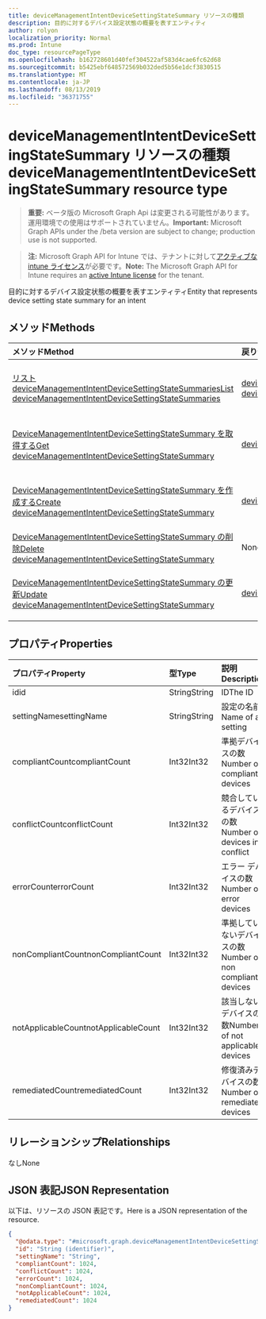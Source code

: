 ```yaml
---
title: deviceManagementIntentDeviceSettingStateSummary リソースの種類
description: 目的に対するデバイス設定状態の概要を表すエンティティ
author: rolyon
localization_priority: Normal
ms.prod: Intune
doc_type: resourcePageType
ms.openlocfilehash: b162728601d40fef304522af583d4cae6fc62d68
ms.sourcegitcommit: b5425ebf648572569b032ded5b56e1dcf3830515
ms.translationtype: MT
ms.contentlocale: ja-JP
ms.lasthandoff: 08/13/2019
ms.locfileid: "36371755"
---
```

# <a name="devicemanagementintentdevicesettingstatesummary-resource-type"></a><span data-ttu-id="c74c7-103">deviceManagementIntentDeviceSettingStateSummary リソースの種類</span><span class="sxs-lookup"><span data-stu-id="c74c7-103">deviceManagementIntentDeviceSettingStateSummary resource type</span></span>

> <span data-ttu-id="c74c7-104">**重要:** ベータ版の Microsoft Graph Api は変更される可能性があります。運用環境での使用はサポートされていません。</span><span class="sxs-lookup"><span data-stu-id="c74c7-104">**Important:** Microsoft Graph APIs under the /beta version are subject to change; production use is not supported.</span></span>

> <span data-ttu-id="c74c7-105">**注:** Microsoft Graph API for Intune では、テナントに対して[アクティブな intune ライセンス](https://go.microsoft.com/fwlink/?linkid=839381)が必要です。</span><span class="sxs-lookup"><span data-stu-id="c74c7-105">**Note:** The Microsoft Graph API for Intune requires an [active Intune license](https://go.microsoft.com/fwlink/?linkid=839381) for the tenant.</span></span>

<span data-ttu-id="c74c7-106">目的に対するデバイス設定状態の概要を表すエンティティ</span><span class="sxs-lookup"><span data-stu-id="c74c7-106">Entity that represents device setting state summary for an intent</span></span>

## <a name="methods"></a><span data-ttu-id="c74c7-107">メソッド</span><span class="sxs-lookup"><span data-stu-id="c74c7-107">Methods</span></span>
|<span data-ttu-id="c74c7-108">メソッド</span><span class="sxs-lookup"><span data-stu-id="c74c7-108">Method</span></span>|<span data-ttu-id="c74c7-109">戻り値の型</span><span class="sxs-lookup"><span data-stu-id="c74c7-109">Return Type</span></span>|<span data-ttu-id="c74c7-110">説明</span><span class="sxs-lookup"><span data-stu-id="c74c7-110">Description</span></span>|
|:---|:---|:---|
|[<span data-ttu-id="c74c7-111">リスト deviceManagementIntentDeviceSettingStateSummaries</span><span class="sxs-lookup"><span data-stu-id="c74c7-111">List deviceManagementIntentDeviceSettingStateSummaries</span></span>](../api/intune-deviceintent-devicemanagementintentdevicesettingstatesummary-list.md)|<span data-ttu-id="c74c7-112">[deviceManagementIntentDeviceSettingStateSummary](../resources/intune-deviceintent-devicemanagementintentdevicesettingstatesummary.md)コレクション</span><span class="sxs-lookup"><span data-stu-id="c74c7-112">[deviceManagementIntentDeviceSettingStateSummary](../resources/intune-deviceintent-devicemanagementintentdevicesettingstatesummary.md) collection</span></span>|<span data-ttu-id="c74c7-113">[DeviceManagementIntentDeviceSettingStateSummary](../resources/intune-deviceintent-devicemanagementintentdevicesettingstatesummary.md)オブジェクトのプロパティとリレーションシップをリストします。</span><span class="sxs-lookup"><span data-stu-id="c74c7-113">List properties and relationships of the [deviceManagementIntentDeviceSettingStateSummary](../resources/intune-deviceintent-devicemanagementintentdevicesettingstatesummary.md) objects.</span></span>|
|[<span data-ttu-id="c74c7-114">DeviceManagementIntentDeviceSettingStateSummary を取得する</span><span class="sxs-lookup"><span data-stu-id="c74c7-114">Get deviceManagementIntentDeviceSettingStateSummary</span></span>](../api/intune-deviceintent-devicemanagementintentdevicesettingstatesummary-get.md)|[<span data-ttu-id="c74c7-115">deviceManagementIntentDeviceSettingStateSummary</span><span class="sxs-lookup"><span data-stu-id="c74c7-115">deviceManagementIntentDeviceSettingStateSummary</span></span>](../resources/intune-deviceintent-devicemanagementintentdevicesettingstatesummary.md)|<span data-ttu-id="c74c7-116">[DeviceManagementIntentDeviceSettingStateSummary](../resources/intune-deviceintent-devicemanagementintentdevicesettingstatesummary.md)オブジェクトのプロパティとリレーションシップを読み取ります。</span><span class="sxs-lookup"><span data-stu-id="c74c7-116">Read properties and relationships of the [deviceManagementIntentDeviceSettingStateSummary](../resources/intune-deviceintent-devicemanagementintentdevicesettingstatesummary.md) object.</span></span>|
|[<span data-ttu-id="c74c7-117">DeviceManagementIntentDeviceSettingStateSummary を作成する</span><span class="sxs-lookup"><span data-stu-id="c74c7-117">Create deviceManagementIntentDeviceSettingStateSummary</span></span>](../api/intune-deviceintent-devicemanagementintentdevicesettingstatesummary-create.md)|[<span data-ttu-id="c74c7-118">deviceManagementIntentDeviceSettingStateSummary</span><span class="sxs-lookup"><span data-stu-id="c74c7-118">deviceManagementIntentDeviceSettingStateSummary</span></span>](../resources/intune-deviceintent-devicemanagementintentdevicesettingstatesummary.md)|<span data-ttu-id="c74c7-119">新しい[deviceManagementIntentDeviceSettingStateSummary](../resources/intune-deviceintent-devicemanagementintentdevicesettingstatesummary.md)オブジェクトを作成します。</span><span class="sxs-lookup"><span data-stu-id="c74c7-119">Create a new [deviceManagementIntentDeviceSettingStateSummary](../resources/intune-deviceintent-devicemanagementintentdevicesettingstatesummary.md) object.</span></span>|
|[<span data-ttu-id="c74c7-120">DeviceManagementIntentDeviceSettingStateSummary の削除</span><span class="sxs-lookup"><span data-stu-id="c74c7-120">Delete deviceManagementIntentDeviceSettingStateSummary</span></span>](../api/intune-deviceintent-devicemanagementintentdevicesettingstatesummary-delete.md)|<span data-ttu-id="c74c7-121">None</span><span class="sxs-lookup"><span data-stu-id="c74c7-121">None</span></span>|<span data-ttu-id="c74c7-122">[DeviceManagementIntentDeviceSettingStateSummary](../resources/intune-deviceintent-devicemanagementintentdevicesettingstatesummary.md)を削除します。</span><span class="sxs-lookup"><span data-stu-id="c74c7-122">Deletes a [deviceManagementIntentDeviceSettingStateSummary](../resources/intune-deviceintent-devicemanagementintentdevicesettingstatesummary.md).</span></span>|
|[<span data-ttu-id="c74c7-123">DeviceManagementIntentDeviceSettingStateSummary の更新</span><span class="sxs-lookup"><span data-stu-id="c74c7-123">Update deviceManagementIntentDeviceSettingStateSummary</span></span>](../api/intune-deviceintent-devicemanagementintentdevicesettingstatesummary-update.md)|[<span data-ttu-id="c74c7-124">deviceManagementIntentDeviceSettingStateSummary</span><span class="sxs-lookup"><span data-stu-id="c74c7-124">deviceManagementIntentDeviceSettingStateSummary</span></span>](../resources/intune-deviceintent-devicemanagementintentdevicesettingstatesummary.md)|<span data-ttu-id="c74c7-125">[DeviceManagementIntentDeviceSettingStateSummary](../resources/intune-deviceintent-devicemanagementintentdevicesettingstatesummary.md)オブジェクトのプロパティを更新します。</span><span class="sxs-lookup"><span data-stu-id="c74c7-125">Update the properties of a [deviceManagementIntentDeviceSettingStateSummary](../resources/intune-deviceintent-devicemanagementintentdevicesettingstatesummary.md) object.</span></span>|

## <a name="properties"></a><span data-ttu-id="c74c7-126">プロパティ</span><span class="sxs-lookup"><span data-stu-id="c74c7-126">Properties</span></span>
|<span data-ttu-id="c74c7-127">プロパティ</span><span class="sxs-lookup"><span data-stu-id="c74c7-127">Property</span></span>|<span data-ttu-id="c74c7-128">型</span><span class="sxs-lookup"><span data-stu-id="c74c7-128">Type</span></span>|<span data-ttu-id="c74c7-129">説明</span><span class="sxs-lookup"><span data-stu-id="c74c7-129">Description</span></span>|
|:---|:---|:---|
|<span data-ttu-id="c74c7-130">id</span><span class="sxs-lookup"><span data-stu-id="c74c7-130">id</span></span>|<span data-ttu-id="c74c7-131">String</span><span class="sxs-lookup"><span data-stu-id="c74c7-131">String</span></span>|<span data-ttu-id="c74c7-132">ID</span><span class="sxs-lookup"><span data-stu-id="c74c7-132">The ID</span></span>|
|<span data-ttu-id="c74c7-133">settingName</span><span class="sxs-lookup"><span data-stu-id="c74c7-133">settingName</span></span>|<span data-ttu-id="c74c7-134">String</span><span class="sxs-lookup"><span data-stu-id="c74c7-134">String</span></span>|<span data-ttu-id="c74c7-135">設定の名前</span><span class="sxs-lookup"><span data-stu-id="c74c7-135">Name of a setting</span></span>|
|<span data-ttu-id="c74c7-136">compliantCount</span><span class="sxs-lookup"><span data-stu-id="c74c7-136">compliantCount</span></span>|<span data-ttu-id="c74c7-137">Int32</span><span class="sxs-lookup"><span data-stu-id="c74c7-137">Int32</span></span>|<span data-ttu-id="c74c7-138">準拠デバイスの数</span><span class="sxs-lookup"><span data-stu-id="c74c7-138">Number of compliant devices</span></span>|
|<span data-ttu-id="c74c7-139">conflictCount</span><span class="sxs-lookup"><span data-stu-id="c74c7-139">conflictCount</span></span>|<span data-ttu-id="c74c7-140">Int32</span><span class="sxs-lookup"><span data-stu-id="c74c7-140">Int32</span></span>|<span data-ttu-id="c74c7-141">競合しているデバイスの数</span><span class="sxs-lookup"><span data-stu-id="c74c7-141">Number of devices in conflict</span></span>|
|<span data-ttu-id="c74c7-142">errorCount</span><span class="sxs-lookup"><span data-stu-id="c74c7-142">errorCount</span></span>|<span data-ttu-id="c74c7-143">Int32</span><span class="sxs-lookup"><span data-stu-id="c74c7-143">Int32</span></span>|<span data-ttu-id="c74c7-144">エラー デバイスの数</span><span class="sxs-lookup"><span data-stu-id="c74c7-144">Number of error devices</span></span>|
|<span data-ttu-id="c74c7-145">nonCompliantCount</span><span class="sxs-lookup"><span data-stu-id="c74c7-145">nonCompliantCount</span></span>|<span data-ttu-id="c74c7-146">Int32</span><span class="sxs-lookup"><span data-stu-id="c74c7-146">Int32</span></span>|<span data-ttu-id="c74c7-147">準拠していないデバイスの数</span><span class="sxs-lookup"><span data-stu-id="c74c7-147">Number of non compliant devices</span></span>|
|<span data-ttu-id="c74c7-148">notApplicableCount</span><span class="sxs-lookup"><span data-stu-id="c74c7-148">notApplicableCount</span></span>|<span data-ttu-id="c74c7-149">Int32</span><span class="sxs-lookup"><span data-stu-id="c74c7-149">Int32</span></span>|<span data-ttu-id="c74c7-150">該当しないデバイスの数</span><span class="sxs-lookup"><span data-stu-id="c74c7-150">Number of not applicable devices</span></span>|
|<span data-ttu-id="c74c7-151">remediatedCount</span><span class="sxs-lookup"><span data-stu-id="c74c7-151">remediatedCount</span></span>|<span data-ttu-id="c74c7-152">Int32</span><span class="sxs-lookup"><span data-stu-id="c74c7-152">Int32</span></span>|<span data-ttu-id="c74c7-153">修復済みデバイスの数</span><span class="sxs-lookup"><span data-stu-id="c74c7-153">Number of remediated devices</span></span>|

## <a name="relationships"></a><span data-ttu-id="c74c7-154">リレーションシップ</span><span class="sxs-lookup"><span data-stu-id="c74c7-154">Relationships</span></span>
<span data-ttu-id="c74c7-155">なし</span><span class="sxs-lookup"><span data-stu-id="c74c7-155">None</span></span>

## <a name="json-representation"></a><span data-ttu-id="c74c7-156">JSON 表記</span><span class="sxs-lookup"><span data-stu-id="c74c7-156">JSON Representation</span></span>
<span data-ttu-id="c74c7-157">以下は、リソースの JSON 表記です。</span><span class="sxs-lookup"><span data-stu-id="c74c7-157">Here is a JSON representation of the resource.</span></span>
<!-- {
  "blockType": "resource",
  "keyProperty": "id",
  "@odata.type": "microsoft.graph.deviceManagementIntentDeviceSettingStateSummary"
}
-->
``` json
{
  "@odata.type": "#microsoft.graph.deviceManagementIntentDeviceSettingStateSummary",
  "id": "String (identifier)",
  "settingName": "String",
  "compliantCount": 1024,
  "conflictCount": 1024,
  "errorCount": 1024,
  "nonCompliantCount": 1024,
  "notApplicableCount": 1024,
  "remediatedCount": 1024
}
```



